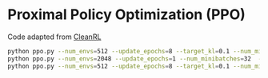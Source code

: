 # Proximal Policy Optimization (PPO)

Code adapted from [CleanRL](https://github.com/vwxyzjn/cleanrl/)

```bash
python ppo.py --num_envs=512 --update_epochs=8 --target_kl=0.1 --num_minibatches=32 --env_id="PickCube-v1" --total_timesteps=100000000
python ppo.py --num_envs=2048 --update_epochs=1 --num_minibatches=32  --env_id="PushCube-v1" --total_timesteps=100000000 --num-steps=12
python ppo.py --num_envs=512 --update_epochs=8 --target_kl=0.1 --num_minibatches=32 --env_id="StackCube-v1" --total_timesteps=200000000
```